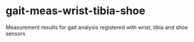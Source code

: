 # gait-meas-wrist-tibia-shoe
Measurement results for gait analysis registered with wrist, tibia and shoe sensors
